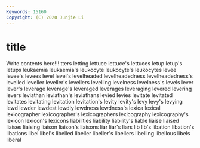 ```yaml
---
Keywords: 15160
Copyright: (C) 2020 Junjie Li
---
```


# title

Write contents here!!!
tters 
letting 
lettuce 
lettuce's 
lettuces
letup 
letup's 
letups 
leukaemia 
leukaemia's 
leukocyte 
leukocyte's 
leukocytes 
levee 
levee's
levees 
level 
level's 
levelheaded 
levelheadedness 
levelheadedness's 
levelled 
leveller 
leveller's 
levellers
levelling 
levelness 
levelness's 
levels 
lever 
lever's 
leverage 
leverage's 
leveraged 
leverages
leveraging 
levered 
levering 
levers 
leviathan 
leviathan's 
leviathans 
levied 
levies 
levitate
levitated 
levitates 
levitating 
levitation 
levitation's 
levity 
levity's 
levy 
levy's 
levying
lewd 
lewder 
lewdest 
lewdly 
lewdness 
lewdness's 
lexica 
lexical 
lexicographer 
lexicographer's
lexicographers 
lexicography 
lexicography's 
lexicon 
lexicon's 
lexicons 
liabilities 
liability 
liability's 
liable
liaise 
liaised 
liaises 
liaising 
liaison 
liaison's 
liaisons 
liar 
liar's 
liars
lib 
lib's 
libation 
libation's 
libations 
libel 
libel's 
libelled 
libeller 
libeller's
libellers 
libelling 
libellous 
libels 
liberal 
